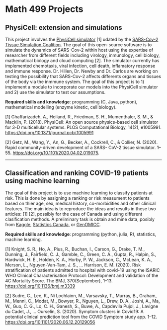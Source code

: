 # Math 499 Projects

## PhysiCell: extension and simulations 

This project involves the [PhysiCell simulator](https://nanohub.org/tools/pc4covid19) [1] udated by the [SARS-Cov-2 Tissue Simulation Coalition](http://physicell.org/covid19/). The goal of this open-source software is to simulate the dynamics of SARS-Cov-2 within host using the expertise of researcher from different fields including virology, inmunology, cell biology, mathematical biology and cloud computing [2]. The simulator currently has implemented chemotaxis, viral infection, cell death, inflamatory response and immune response. Dr. Hillen, Dr. Newby and Dr. Carlos are working on testing the possibility that SARS-Cov-2 affects differents organs and tissues of the body via the inmmune system. The goal of this project is to 1) implement a module to incorporate our models into the PhysiCell simulator and 2) use the simulator to test our assumptions. 
  
**Required skills and knowledge**: programming (C, Java, python), mathematical modelling (enzyme kinetic, cell biology).

[1] Ghaffarizadeh, A., Heiland, R., Friedman, S. H., Mumenthaler, S. M., & Macklin, P. (2018). PhysiCell: An open source physics-based cell simulator for 3-D multicellular systems. PLOS Computational Biology, 14(2), e1005991. https://doi.org/10.1371/journal.pcbi.1005991

[2] Getz, M., Wang, Y., An, G., Becker, A., Cockrell, C., & Collier, N. (2020). Rapid community-driven development of a SARS- CoV-2 tissue simulator. 1–55. https://doi.org/10.1101/2020.04.02.019075.

---

## Classification and ranking COVID-19 patients using machine learning

The goal of this project is to use machine learning to classify patients at risk. This is done by assigning a ranking or risk measument to patients based on thier age, sex, medical history, co-morbidities and other clinical features. The main idea is to reproduce the ideas and results in these two articles: [1] [2], possibly for the case of Canada and using different clasification methods. A preliminary task is obtain and mine data, posibly from [Kaggle](https://www.kaggle.com/allen-institute-for-ai/CORD-19-research-challenge), [Statistics Canada](https://www150.statcan.gc.ca/n1/en/type/data?MM=1), or [GenOMICC](https://genomicc.org/).

**Required skills and knowledge**: programming (python, julia, R), statistics, machine learning.

[1] Knight, S. R., Ho, A., Pius, R., Buchan, I., Carson, G., Drake, T. M., Dunning, J., Fairfield, C. J., Gamble, C., Green, C. A., Gupta, R., Halpin, S., Hardwick, H. E., Holden, K. A., Horby, P. W., Jackson, C., McLean, K. A., Merson, L., Nguyen-Van-Tam, J. S., … Harrison, E. M. (2020). Risk stratification of patients admitted to hospital with covid-19 using the ISARIC WHO Clinical Characterisation Protocol: Development and validation of the 4C Mortality Score. The BMJ, 370(September), 1–13. https://doi.org/10.1136/bmj.m3339

[2] Sudre, C., Lee, K., Ni Lochlainn, M., Varsavsky, T., Murray, B., Graham, M., Menni, C., Modat, M., Bowyer, R., Nguyen, L., Drew, D. A., Joshi, A., Ma, W., Guo, C. G., Lo, C. H., Ganesh, S., Buwe, A., Capdevila Pujol, J., Lavigne du Cadet, J., … Ourselin, S. (2020). Symptom clusters in Covid19: A potential clinical prediction tool from the COVID Symptom study app. 1–12. https://doi.org/10.1101/2020.06.12.20129056